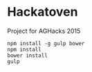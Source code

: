 # Hackatoven

Project for AGHacks 2015

```
npm install -g gulp bower
npm install
bower install
gulp
```
